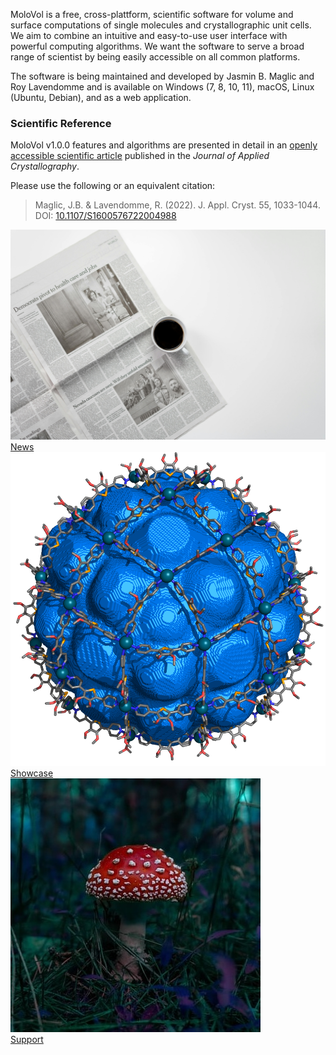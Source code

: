 ---
---

MoloVol is a free, cross-plattform, scientific software for volume and surface 
computations of single molecules and crystallographic unit cells. We aim to 
combine an intuitive and easy-to-use user interface with powerful computing 
algorithms. We want the software to serve a broad range of scientist by being 
easily accessible on all common platforms.

The software is being maintained and developed by Jasmin B. Maglic and Roy Lavendomme
and is available on Windows (7, 8, 10, 11), macOS, Linux (Ubuntu, Debian), and as a web application.

### Scientific Reference
MoloVol v1.0.0 features and algorithms are presented in detail in an 
[openly accessible scientific article](https://doi.org/10.1107/S1600576722004988) 
published in the *Journal of Applied Crystallography*.

Please use the following or an equivalent citation:

> Maglic, J.B. & Lavendomme, R. (2022). J. Appl. Cryst. 55, 1033-1044.\
> DOI: [10.1107/S1600576722004988](https://doi.org/10.1107/S1600576722004988)

<div class="card-container">
  <div class="card">
    <a href="news">
      <img src="/docs/assets/images/news-card-image.jpg">
      <div class="card-title">News</div>
    </a>
  </div>
  <div class="card">
    <a href="showcase">
      <img src="/docs/assets/images/M48L96_tr.png">
      <div class="card-title">Showcase</div>
    </a>
  </div>
  <div class="card">
    <a href="">
      <img src="/docs/assets/images/square-placeholder.jpg">
      <div class="card-title">Support</div>
    </a>
  </div>
</div>
